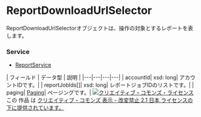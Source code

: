 # ReportDownloadUrlSelector
ReportDownloadUrlSelectorオブジェクトは、操作の対象とするレポートを表します。
### Service
+ [ReportService](../services/ReportService.md)

| フィールド | データ型 | 説明 |
|---|---|---|---|
| accountId| xsd: long| アカウントIDです。| 
| reportJobIds[]| xsd: long| レポートジョブIDのリストです。| 
| paging| <a href="./Paging.md">Paging</a>| ページングです。| 
<a rel="license" href="http://creativecommons.org/licenses/by-nd/2.1/jp/"><img alt="クリエイティブ・コモンズ・ライセンス" style="border-width:0" src="https://i.creativecommons.org/l/by-nd/2.1/jp/88x31.png" /></a><br />この 作品 は <a rel="license" href="http://creativecommons.org/licenses/by-nd/2.1/jp/">クリエイティブ・コモンズ 表示 - 改変禁止 2.1 日本 ライセンスの下に提供されています。</a>
